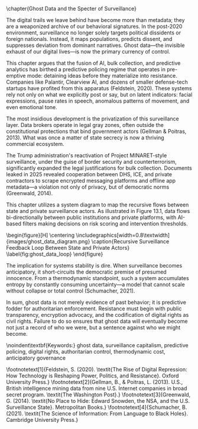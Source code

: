 \chapter{Ghost Data and the Specter of Surveillance}

The digital trails we leave behind have become more than metadata; they are a weaponized archive of our behavioral signatures. In the post-2020 environment, surveillance no longer solely targets political dissidents or foreign nationals. Instead, it maps populations, predicts dissent, and suppresses deviation from dominant narratives. Ghost data—the invisible exhaust of our digital lives—is now the primary currency of control.

This chapter argues that the fusion of AI, bulk collection, and predictive analytics has birthed a predictive policing regime that operates in pre-emptive mode: detaining ideas before they materialize into resistance. Companies like Palantir, Clearview AI, and dozens of smaller defense-tech startups have profited from this apparatus (Feldstein, 2020). These systems rely not only on what we explicitly post or say, but on latent indicators: facial expressions, pause rates in speech, anomalous patterns of movement, and even emotional tone.

The most insidious development is the privatization of this surveillance layer. Data brokers operate in legal gray zones, often outside the constitutional protections that bind government actors (Gellman & Poitras, 2013). What was once a matter of state secrecy is now a thriving commercial ecosystem.

The Trump administration's reactivation of Project MINARET-style surveillance, under the guise of border security and counterterrorism, significantly expanded the legal justifications for bulk collection. Documents leaked in 2025 revealed cooperation between DHS, ICE, and private contractors to scrape encrypted messaging platforms and offline app metadata—a violation not only of privacy, but of democratic norms (Greenwald, 2014).

This chapter utilizes a system diagram to map the recursive flows between state and private surveillance actors. As illustrated in Figure 13.1, data flows bi-directionally between public institutions and private platforms, with AI-based filters making decisions on risk scoring and intervention thresholds.

\begin{figure}[H]
\centering
\includegraphics[width=0.8\textwidth]{images/ghost_data_diagram.png}
\caption{Recursive Surveillance Feedback Loop Between State and Private Actors}
\label{fig:ghost_data_loop}
\end{figure}

The implication for systems stability is dire. When surveillance becomes anticipatory, it short-circuits the democratic premise of presumed innocence. From a thermodynamic standpoint, such a system accumulates entropy by constantly consuming uncertainty—a model that cannot scale without collapse or total control (Schumacher, 2021).

In sum, ghost data is not merely evidence of past behavior; it is predictive fodder for authoritarian enforcement. Resistance must begin with public transparency, encryption advocacy, and the codification of digital rights as civil rights. Failure to do so ensures that ghost data will eventually become not just a record of who we were, but a sentence against who we might become.

\noindent\textbf{Keywords:} ghost data, surveillance capitalism, predictive policing, digital rights, authoritarian control, thermodynamic cost, anticipatory governance

\footnotetext[1]{Feldstein, S. (2020). \textit{The Rise of Digital Repression: How Technology is Reshaping Power, Politics, and Resistance}. Oxford University Press.}
\footnotetext[2]{Gellman, B., & Poitras, L. (2013). U.S., British intelligence mining data from nine U.S. Internet companies in broad secret program. \textit{The Washington Post}.}
\footnotetext[3]{Greenwald, G. (2014). \textit{No Place to Hide: Edward Snowden, the NSA, and the U.S. Surveillance State}. Metropolitan Books.}
\footnotetext[4]{Schumacher, B. (2021). \textit{The Science of Information: From Language to Black Holes}. Cambridge University Press.}

